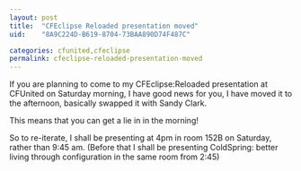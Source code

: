 ```yaml
---
layout: post
title:  "CFEclipse Reloaded presentation moved"
uid:	"8A9C224D-B619-8704-73BAA890D74F487C"

categories: cfunited,cfeclipse
permalink: cfeclipse-reloaded-presentation-moved
---
```

If you are planning to come to my CFEclipse:Reloaded presentation at CFUnited on Saturday morning, I have good news for you, I have moved it to the afternoon, basically swapped it with Sandy Clark. 

This means that you can get a lie in in the morning! 

So to re-iterate, I shall be presenting at 4pm in room 152B on Saturday, rather than 9:45 am. (Before that I shall be presenting ColdSpring: better living through configuration in the same room from 2:45)